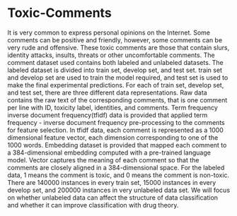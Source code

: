 # Toxic-Comments
It is very common to express personal opinions on the Internet.  Some comments can be positive and friendly, however, some comments can be very rude and offensive. 
These toxic comments are those that contain  slurs, identity attacks, insults, threats or other uncomfortable comments. The comment dataset used contains both labeled and unlabeled datasets. The labeled dataset is divided into train set, develop set, and test set. train set and develop set are used to train the model required, and test set is used to make the final experimental predictions. For each of train set, develop set, and test set, there are three different data representations. Raw data contains the raw text of the corresponding comments, that is one comment per line with ID, toxicity label, identities, and comments. Term frequency inverse document frequency(tfidf) data is provided that applied term frequency - inverse document frequency pre-processing to the comments for feature selection. In tfidf data, each comment is represented as a 1000 dimensional feature vector, each dimension corresponding to one  of the 1000 words. Embedding dataset is provided  that mapped each comment to a 384-dimensional embedding computed with a pre-trained language model. Vector captures the meaning of each comment so that  the comments are closely aligned in a 384-dimensional space. For the labeled data, 1 means the comment is toxic, and 0 means the comment is non-toxic. There  are 140000 instances in every train set, 15000 instances in every develop set, and 200000 instances in very unlabeled data set. We will focus on  whether unlabeled data can affect the structure of data classification and whether it can improve classification with drug theory. 
